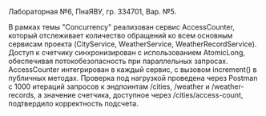 
Лабораторная №6, ПнаЯВУ, гр. 334701, Вар. №5.

В рамках темы "Concurrency" реализован сервис AccessCounter, который отслеживает количество обращений ко всем основным сервисам проекта (CityService, WeatherService, WeatherRecordService). 
Доступ к счетчику синхронизирован с использованием AtomicLong, обеспечивая потокобезопасность при параллельных запросах. 
AccessCounter интегрирован в каждый сервис, с вызовом increment() в публичных методах. 
Проверка под нагрузкой проведена через Postman с 1000 итераций запросов к эндпоинтам /cities, /weather и /weather-records, а значение счетчика, доступное через /cities/access-count, подтвердило корректность подсчета.
